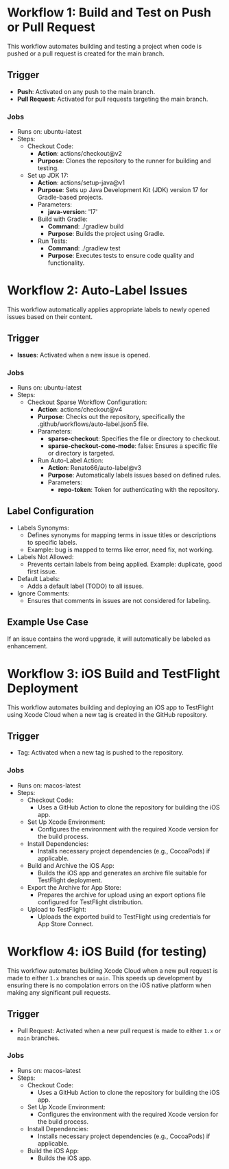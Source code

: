 # Workflow 1: Build and Test on Push or Pull Request

This workflow automates building and testing a project when code is pushed or a pull request is created for the main branch.
## Trigger
- **Push**: Activated on any push to the main branch.
- **Pull Request**: Activated for pull requests targeting the main branch.

### Jobs
- Runs on: ubuntu-latest
- Steps:
    - Checkout Code:
        - **Action**: actions/checkout@v2
        - **Purpose**: Clones the repository to the runner for building and testing.
    - Set up JDK 17:
        - **Action**: actions/setup-java@v1
        - **Purpose**: Sets up Java Development Kit (JDK) version 17 for Gradle-based projects.
        - Parameters:
            - **java-version**: '17'
        - Build with Gradle:
            - **Command**: ./gradlew build
            - **Purpose**: Builds the project using Gradle.
        - Run Tests:
            - **Command**: ./gradlew test
            - **Purpose**: Executes tests to ensure code quality and functionality.

# Workflow 2: Auto-Label Issues

This workflow automatically applies appropriate labels to newly opened issues based on their content.
## Trigger
- **Issues**: Activated when a new issue is opened.

### Jobs
- Runs on: ubuntu-latest
- Steps:
    - Checkout Sparse Workflow Configuration:
        - **Action**: actions/checkout@v4
        - **Purpose**: Checks out the repository, specifically the .github/workflows/auto-label.json5 file.
        - Parameters:
            - **sparse-checkout**: Specifies the file or directory to checkout.
            - **sparse-checkout-cone-mode**: false: Ensures a specific file or directory is targeted.
        - Run Auto-Label Action:
            - **Action**: Renato66/auto-label@v3
            - **Purpose**: Automatically labels issues based on defined rules.
            - Parameters:
                - **repo-token**: Token for authenticating with the repository.

##  Label Configuration
- Labels Synonyms:
    - Defines synonyms for mapping terms in issue titles or descriptions to specific labels.
    - Example: bug is mapped to terms like error, need fix, not working.
- Labels Not Allowed:
    - Prevents certain labels from being applied. Example: duplicate, good first issue.
- Default Labels:
    - Adds a default label (TODO) to all issues.
- Ignore Comments:
    - Ensures that comments in issues are not considered for labeling.

## Example Use Case

If an issue contains the word upgrade, it will automatically be labeled as enhancement.


# Workflow 3: iOS Build and TestFlight Deployment

This workflow automates building and deploying an iOS app to TestFlight using Xcode Cloud when a new tag is created in the GitHub repository.
## Trigger
- Tag: Activated when a new tag is pushed to the repository.

### Jobs
- Runs on: macos-latest
- Steps:
    - Checkout Code:
        - Uses a GitHub Action to clone the repository for building the iOS app.
    - Set Up Xcode Environment:
        - Configures the environment with the required Xcode version for the build process.
    - Install Dependencies:
        - Installs necessary project dependencies (e.g., CocoaPods) if applicable.
    - Build and Archive the iOS App:
        - Builds the iOS app and generates an archive file suitable for TestFlight deployment.
    - Export the Archive for App Store:
        - Prepares the archive for upload using an export options file configured for TestFlight distribution.
    - Upload to TestFlight:
        - Uploads the exported build to TestFlight using credentials for App Store Connect.

# Workflow 4: iOS Build (for testing)

This workflow automates building Xcode Cloud when a new pull request is made to either `1.x` branches or `main`. This speeds up development by ensuring there is no compolation errors on the iOS native platform when making any significant pull requests. 
## Trigger
- Pull Request: Activated when a new pull request is made to either `1.x` or `main` branches.

### Jobs
- Runs on: macos-latest
- Steps:
    - Checkout Code:
        - Uses a GitHub Action to clone the repository for building the iOS app.
    - Set Up Xcode Environment:
        - Configures the environment with the required Xcode version for the build process.
    - Install Dependencies:
        - Installs necessary project dependencies (e.g., CocoaPods) if applicable.
    - Build the iOS App:
        - Builds the iOS app.
    